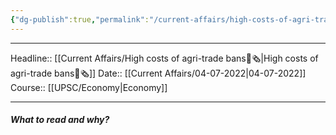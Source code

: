 ```yaml
---
{"dg-publish":true,"permalink":"/current-affairs/high-costs-of-agri-trade-bans/","dgHomeLink":true,"dgPassFrontmatter":false}
---
```


----
Headline:: [[Current Affairs/High costs of agri-trade bans📰🗞️|High costs of agri-trade bans📰🗞️]]
Date:: [[Current Affairs/04-07-2022|04-07-2022]]
Course:: [[UPSC/Economy|Economy]] 

----
##### What to read and why? 


